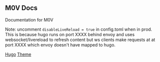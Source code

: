 ## M0V Docs

Documentation for M0V 

Note: uncomment `disableLiveReload = true` in config.toml when in prod. This is because hugo runs on port XXXX behind envoy and uses websocket/livereload to refresh content but ws clients make requests at at port XXXX which envoy doesn't have mapped to hugo.   

[Hugo](https://gohugo.io)
[Theme](https://github.com/gohugoio/gohugoioTheme)



